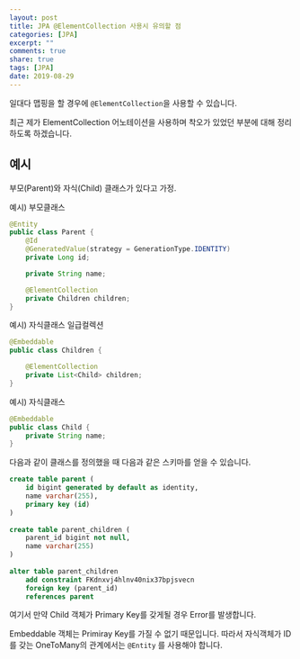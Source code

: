 ```yaml
---
layout: post
title: JPA @ElementCollection 사용시 유의할 점
categories: [JPA]
excerpt: ""
comments: true
share: true
tags: [JPA]
date: 2019-08-29
---
```


일대다 맵핑을 할 경우에 `@ElementCollection`을 사용할 수 있습니다.

최근 제가 ElementCollection 어노테이션을 사용하며 착오가 있었던 부분에 대해 정리 하도록 하겠습니다.

## 예시

부모(Parent)와 자식(Child) 클래스가 있다고 가정.

예시) 부모클래스
```java
@Entity
public class Parent {
    @Id
    @GeneratedValue(strategy = GenerationType.IDENTITY)
    private Long id;

    private String name;

    @ElementCollection
    private Children children;
}
```

예시) 자식클래스 일급컬렉션
```java
@Embeddable
public class Children {

    @ElementCollection
    private List<Child> children;
}
```

예시) 자식클래스
```java
@Embeddable
public class Child {
    private String name;
}
```
 
다음과 같이 클래스를 정의했을 때 다음과 같은 스키마를 얻을 수 있습니다.

```sql
create table parent (
    id bigint generated by default as identity,
    name varchar(255),
    primary key (id)
)
    
create table parent_children (
    parent_id bigint not null,
    name varchar(255)
)
    
alter table parent_children 
    add constraint FKdnxvj4hlnv40nix37bpjsvecn 
    foreign key (parent_id) 
    references parent
```

여기서 만약 Child 객체가 Primary Key를 갖게될 경우 Error를 발생합니다.

Embeddable 객체는 Primiray Key를 가질 수 없기 때문입니다. 따라서 자식객체가 ID를 갖는 OneToMany의 관계에서는 `@Entity` 를 사용해야 합니다.